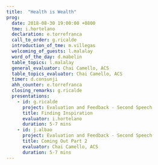 ```yaml
---
title:  "Health is Wealth"
prog:
  date: 2018-08-30 19:00:00 +0800
  tme: i.hortelano
  declaration: e.torrefranca
  call_to_order: g.ricalde
  introduction_of_tme: m.villegas
  welcoming_of_guests: l.malalay
  word_of_the_day: d.mabelin
  table_topics: l.malalay
  general_evaluator: Chai Camello, ACS
  table_topics_evaluator: Chai Camello, ACS
  timer: d.consunji
  ahh_counter: e.torrefranca
  closing_remarks: g.ricalde
  presentations:
    - id: g.ricalde
      project: Evaluation and Feedback - Second Speech
      title: Finding Inspiration
      evaluator: i.hortelano
      duration: 5-7 mins
    - id: j.albao
      project: Evaluation and Feedback - Second Speech
      title: Coming Out Part 2
      evaluator: Chai Camello, ACS
      duration: 5-7 mins
---
```

